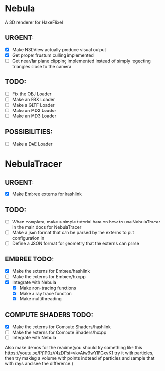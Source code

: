 # Nebula
A 3D renderer for HaxeFlixel

## URGENT:
- [X] Make N3DView actually produce visual output
- [X] Get proper frustum culling implemented
- [ ] Get near/far plane clipping implemented instead of simply regecting triangles close to the camera
## TODO:
- [ ] Fix the OBJ Loader
- [ ] Make an FBX Loader
- [ ] Make a GLTF Loader
- [ ] Make an MD2 Loader
- [ ] Make an MD3 Loader

## POSSIBILITIES:
- [ ] Make a DAE Loader

# NebulaTracer

## URGENT:
- [X] Make Embree externs for hashlink
## TODO:
- [ ] When complete, make a simple tutorial here on how to use NebulaTracer in the main docs for NebulaTracer
- [ ] Make a json format that can be parsed by the externs to put configuration in
- [ ] Define a JSON format for geometry that the externs can parse

## EMBREE TODO:
- [X] Make the externs for Embree/hashlink
- [ ] Make the externs for Embree/hxcpp
- [X] Integrate with Nebula
    - [X] Make non-tracing functions
    - [X] Make a ray trace function
    - [X] Make multithreading

## COMPUTE SHADERS TODO:
- [x] Make the externs for Compute Shaders/hashlink
- [ ] Make the externs for Compute Shaders/hxcpp
- [ ] Integrate with Nebula

Also make demos for the readme(you should try something like this https://youtu.be/Pj1P0zV4zDI?si=vkvAiw9wYIPGxvK1 try it with particles, then try making a volume with points indtead of particles and sample that with rays and see the difference.)
